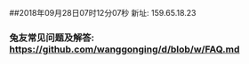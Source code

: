 ##2018年09月28日07时12分07秒 新址: 159.65.18.23
### 兔友常见问题及解答: https://github.com/wanggonging/d/blob/w/FAQ.md
